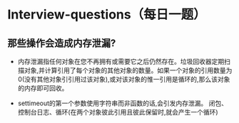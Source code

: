 # Interview-questions（每日一题）

## 那些操作会造成内存泄漏?
* 内存泄漏指任何对象在您不再拥有或需要它之后仍然存在。垃圾回收器定期扫描对象,并计算引用了每个对象的其他对象的数量。如果一个对象的引用数量为0(没有其他对象引引用过该对象),或对该对象的惟一引用是循环的,那么该对象的内存即可回收。

* settimeout的第一个参数使用字符串而非函数的话,会引发内存泄漏。
闭包、控制台日志、循环(在两个对象彼此引用且彼此保留时,就会产生一个循环)
